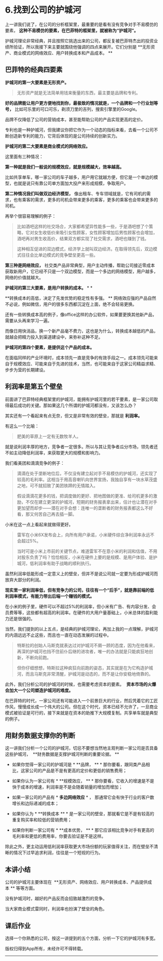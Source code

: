 # 6.找到公司的护城河

上一讲我们说了，在公司的分析框架里，最重要的是看有没有竞争对手不易模仿的要素， **这种不易模仿的要素，在巴菲特的框架里，就被称为“护城河”。**

护城河理论非常经典，并且按照它挑选出来的公司，都反复被巴菲特杰出的投资业绩所验证，所以我接下来主要就围绕他强调的四点来展开。它们分别是 **无形资产、商业模式的网络效应、用户转换成本和产品成本。 **

## 巴菲特的经典四要素

 **护城河的第一大要素是无形资产。**

> 无形资产就是无法简单用钱来衡量的东西，最主要是品牌和专利。

 **好的品牌能让用户更方便地找到你，最极致的情况就是，一个品牌和一个行业划等号，** 比如可乐里的可口可乐，剃须刀里的吉列，搜索引擎里的Google。

品牌不仅降低了公司的营销成本，甚至能帮助公司的产品实现更高的定价。

专利也是一种护城河，但我建议你把它作为一个动态的指标来看，去看一个公司不断创造新专利的能力，它背后体现的是公司持续的创新实力。 

 **护城河的第二大要素是商业模式的网络效应。**

这里面有三种情况：

 **第一种就是我们一般说的规模效应，就是规模越大，效率越高。**

比如共享单车，哪一家公司的车子越多，用户用它就越方便，但它是一个单边的模型，也就是说只有靠公司单方面加大投产来形成规模，争取用户。

 **第二种情况我们叫做双边经济模型，** 像出租车、专车领域就是，它有司机的需求，也有乘客的需求，更多的司机会带来更多的乘客，更多的乘客也会带来更多的司机。

再举个很容易理解的例子：

> 比如酒吧这样的社交场合，大家都希望异性能多一些，于是酒吧想了个策略，它对女生收低价来吸引女性顾客，女性顾客增加后男性顾客也会增加，酒吧再对男生收高价，结果双方都实现了社交需求，酒吧也赚到了钱。
> 
> 
> 
> 这种相互促进的双边模式，经济学上就叫双边经济。在取得领先后，双边模式往往会比单边模式的竞争壁垒更高一些。

 **第三种是网络效应，** 社交类产品非常典型，用户主动传播，帮助公司接近零成本获取新用户，它已经不只是一个双边模型，而是一个多边的网络模型，用户越多，网络的价值就越大。 

 **护城河的第三大要素，是用户转换的成本。**  * *

 **转换成本的高低，决定了先发优势的稳定性有多强。 ** 网络效应强的产品自然不必说，例如微信，用户的很多东西都沉淀在上面，绝不会轻易更换。

还有一些转换成本高的例子，像office这样的办公软件，如果要更换其他新产品，需要从头再来学习一遍。

而像日用快消品，换一个新产品毫不费力，这也是为什么，转换成本越低的产品，就越会把精力投入到渠道建设中，来弥补这种不足。

 **护城河的第四个要素，是提供这个产品的成本。**

在面临同样的产业环境时，成本领先一直是竞争的有效手段之一。成本领先可能来自于规模效应、可能来自于先进的技术，当然，也可能来自于这家公司精益求精、步步为营的长期建设。 

## 利润率是第五个壁垒

前面讲了巴菲特经典框架里的护城河，能拥有护城河里的若干要素，是一家公司取得最后成功的关键。那如果这几个所谓的护城河都没有，又该怎么办？

其实还有一个看起来有点无奈，但又是非常有效的壁垒，那就是 **利润率。**

有这么一个比喻：

> 肥美的草原上一定有无数牧羊人。

就是说利润丰厚的地方，竞争者一定很多。所以与其让竞争者瓜分市场，领先者还不如主动降低利润率，来获取更大的规模和影响力。

我们看美团和滴滴竞争的例子：

> 滴滴在处于垄断地位后，不仅没有建立起对手不易模仿的护城河，还实现了较高的毛利率。这相当于用高音喇叭向世界宣扬，我独自享有一块水草茂盛之地，可不就招致了美团铁蹄的无情踏入。
> 
> 
> 
> 假设滴滴花更多的钱，把调度做的更好、把地图做的更准、给司机更多的激励，不仅在建立更深的护城河，短期的财务报表拿出来，估计也让潜在对手更加望而却步——潜在对手会想：连唯一的垄断者的财务报表都这么不好看，那又何苦自己再去插一脚。

小米在这一点上看起来就做得更好。

> 雷军在小米6X发布会上，向所有用户承诺，小米硬件综合净利润率永远不会超过5%。
> 
> 当时可是小米上市前的关键节点，难道雷军不在意小米的利润和估值，不用对股东负责了吗？恰恰相反，小米在硬件上要的是规模、是用户体验、是护城河，低利润率有助于战略的顺利执行。

虽然利润率低能形成一定意义上的壁垒，但并不是说公司就一定要为形成护城河而放弃大部分的利润。

 **现实里一家利润率低，但有竞争力的公司，往往有一个“后手”，就是靠前端的低利润率模式，有能力带出后端一个赚钱的模式。**

在小米的例子里，硬件可以不超过5%的利润率，但小米有广告、有内容分发、会员费等等，这些都有超高的利润率。在硬件的大用户量基础上，小米总体的盈利能力还是很强的。

当然，我们提到的以上五点，是经典的护城河理论，再加上我的一点理解，护城河的内涵远远不止这些，而且也一直在动态发展的过程中。

> 特斯拉的创始人马斯克就表达过对护城河不屑一顾的态度，因为在他看来，再深的护城河也挡不住前仆后继的进攻者，唯一的办法就是只能疯狂地创新，不断向前跑。
> 
> 但你仔细想想，特斯拉这种疯狂向前跑的姿态，其实就是在为它构造护城河，而且马斯克非常清醒，护城河是动态的，而不是让你安稳地倚靠的。

此外，我们分析公司的护城河的时候，也需要考虑资本的要素。  **资本市场的火爆会加大一个公司塑造护城河的难度。**

在巴菲特的时代，一家公司还有可能进入一个前景巨大的行业，然后凭着它的工匠作风，慢慢成长成一个伟大的公司。但在这个时代，资本已经不允许了，一旦商业模式被验证是可行的，接下来就是在资本的助推下大规模复制。共享单车就是典型的例子。

## 用财务数据支撑你的判断

这一讲我们分析一个公司的护城河，切忌不要想当然地主观判断一家公司是否具备这些护城河，  **财务数据是支撑护城河判断的重要论据。 **

* 如果你觉得一家公司的护城河是 * **品牌， ** * 那你要看，跟同类产品相比，这家公司的产品是不是有更高的定价和更低的销售费用； 

* 如果你认为一家公司有 * **规模效应， ** * 那你要看，它收入的增速是不是快于成本的增速，利润率是不是会随着销量的增加而增加； 

* 如果一家公司的产品有 * **多边网络效应** * ， 那通常它会有快于行业的客户数增长和边际递减的成本；

* 如果你认为 * **转换成本 ** * 是一家公司的壁垒，那就看它是不是有较高的重复购买率和较低的营销费用；

* 如果你判断一家公司有 * **成本优势， ** * 那它应该相比竞争对手有更高的毛利率和更低的费用率，你要去验证是不是这样。 

除此之外，更主动运用低利润率获取更大市场份额的玩家值得关注，而在壁垒不清晰的情况下过早追求利润，往往是一个短视的行为。

## 本讲小结

公司的护城河主要体现在  **无形资产、网络效应、用户转换成本、产品提供成本 ** 等等方面。

没有护城河时，越好的产品反而会招致越激烈的竞争。

当大家商业模式雷同时，利润率也扮演了壁垒的角色。

## 课后作业

选择一个你熟悉的公司，按这一讲提到的五个方面，分析一下它的护城河有多宽。

版权归得到App所有，未经许可不得转载。

---
